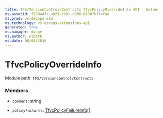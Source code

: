 ```yaml
---
title: TFS/VersionControl/Contracts TfvcPolicyOverrideInfo API | Extensions for Visual Studio Team Services
ms.assetid: f29da4fc-ab21-2c81-d398-6100fbff4faa
ms.prod: vs-devops-alm
ms.technology: vs-devops-extensions-api
generated: true
ms.manager: douge
ms.author: elbatk
ms.date: 08/04/2016
---
```


# TfvcPolicyOverrideInfo

Module path: `TFS/VersionControl/Contracts`


### Members

* `comment`: string. 

* `policyFailures`: [TfvcPolicyFailureInfo](../../../TFS/VersionControl/Contracts/TfvcPolicyFailureInfo.md)[]. 


